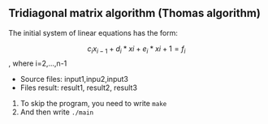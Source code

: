 ## Tridiagonal matrix algorithm (Thomas algorithm)
The initial system of linear equations has the form:

$$ c_{i}x_{i-1} + d_{i}*x{i} + e_{i}*x{i+1} = f_{i} $$, where i=2,...,n-1 

* Source files: input1,inpu2,input3
* Files result: result1, result2, result3

1. To skip the program, you need to write `make`
2. And then write `./main`

